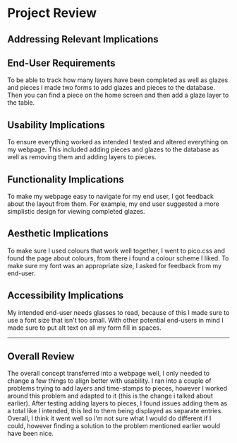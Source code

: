 # Project Review

## Addressing Relevant Implications

## End-User Requirements


To be able to track how many layers have been completed as well as glazes and pieces I made two forms to add glazes and pieces to the database. Then you can find a piece on the home screen and then add a glaze layer to the table. 



## Usability Implications

To ensure everything worked as intended I tested and altered everything on my webpage. This included adding pieces and glazes to the database as well as removing them and adding layers to pieces. 


## Functionality Implications

To make my webpage easy to navigate for my end user, I got feedback about the layout from them. For example, my end user suggested a more simplistic design for viewing completed glazes. 


## Aesthetic Implications 

To make sure I used colours that work well together, I went to pico.css and found the page about colours, from there i found a colour scheme I liked. To make sure my font was an appropriate size, I asked for feedback from my end-user.  


## Accessibility Implications

My intended end-user needs glasses to read, because of this I made sure to use a font size that isn't too small. With other potential end-users in mind I made sure to put alt text on all my form fill in spaces. 

---

## Overall Review

The overall concept transferred into a webpage well, I only needed to change a few things to align better with usability. I ran into a couple of problems trying to add layers and time-stamps to pieces, however I worked around this problem and adapted to it (this is the change i talked about earlier). After testing adding layers to pieces, I found issues adding them as a total like I intended, this led to them being displayed as separate entries. Overall, I think it went well so i'm not sure what I would do different if I could, however finding a solution to the problem mentioned earlier would have been nice.    
